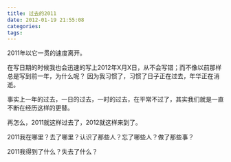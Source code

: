 ```yaml
---
title: 过去的2011
date: 2012-01-19 21:55:08
categories:
tags:
---
```


2011年以它一贯的速度离开。

在写日期的时候我也会迅速的写上2012年X月X日，从不会写错；而不像以前那样总是写到前一年，为什么呢？
因为我习惯了，习惯了日子正在过去，年华正在消逝。

事实上一年的过去，一日的过去，一时的过去，在平常不过了，其实我们就是一直不断在经历这样的更替。

再怎么，2011就这样过去了，2012就这样来到了。

2011我在哪里？去了哪里？认识了那些人？忘了哪些人？做了那些事？

2011我得到了什么？失去了什么？
